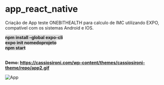 # app_react_native
Criação de App teste ONEBITHEALTH para calculo de IMC utilizando EXPO, compatível com os sistemas Android e IOS.

<span style="background-color: #ddd;border-radius: 5px;"><strong>npm install –global expo-cli</strong></span><br>
<span style="background-color: #ddd;border-radius: 5px;"><strong>expo init nomedoprojeto</strong></span><br>
<span style="background-color: #ddd;border-radius: 5px;"><strong>npm start</strong></span><br>


<span></span><br>
<span><strong>Demo: https://cassiosironi.com/wp-content/themes/cassiosironi-theme/repo/app2.gif </strong></span><br>

![App](https://cassiosironi.com/wp-content/themes/cassiosironi-theme/repo/app2.gif)

